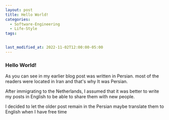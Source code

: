 ```yaml
---
layout: post
title: Hello World!
categories:
  - Software-Engineering
  - Life-Style
tags:
  

last_modified_at: 2022-11-02T12:00:00-05:00
---
```

### Hello World!

As you can see in my earlier blog post was written in Persian. most of the readers were located in Iran and that's why It was Persian.

After immigrating to the Netherlands, I assumed that it was better to write my posts in English to be able to share them with new people.

I decided to let the older post remain in the Persian
maybe translate them to English when I have free time

